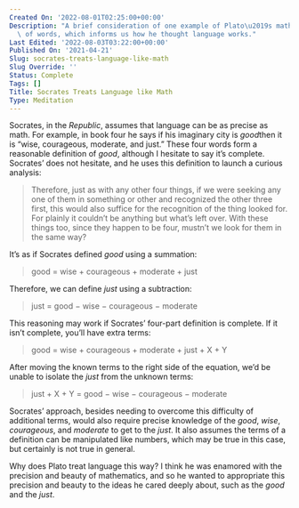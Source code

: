```yaml
---
Created On: '2022-08-01T02:25:00+00:00'
Description: "A brief consideration of one example of Plato\u2019s mathematical analysis\
  \ of words, which informs us how he thought language works."
Last Edited: '2022-08-03T03:22:00+00:00'
Published On: '2021-04-21'
Slug: socrates-treats-language-like-math
Slug Override: ''
Status: Complete
Tags: []
Title: Socrates Treats Language like Math
Type: Meditation
---
```

<p>Socrates, in the <em>Republic</em>, assumes that language can be as precise as math. For example, in book four he says if his imaginary city is <em>good</em>then it is “wise, courageous, moderate, and just.” These four words form a reasonable definition of <em>good</em>, although I hesitate to say it’s complete. Socrates’ does not hesitate, and he uses this definition to launch a curious analysis:</p>
<blockquote><p>
Therefore, just as with any other four things, if we were seeking any
one of them in something or other and recognized the other three first,
this would also suffice for the recognition of the thing looked for. For
plainly it couldn’t be anything but what’s left over. With these things
too, since they happen to be four, mustn’t we look for them in the same
way?
</p></blockquote>

<p>It’s as if Socrates defined <em>good</em> using a summation:</p>
<blockquote><p>
good = wise + courageous + moderate + just
</p></blockquote>

<p>Therefore, we can define <em>just</em> using a subtraction:</p>
<blockquote><p>
just = good − wise − courageous − moderate
</p></blockquote>

<p>This reasoning may work if Socrates’ four-part definition is complete. If it isn’t complete, you’ll have extra terms:</p>
<blockquote><p>
good = wise + courageous + moderate + just + X + Y
</p></blockquote>

<p>After moving the known terms to the right side of the equation, we’d be unable to isolate the <em>just</em> from the unknown terms:</p>
<blockquote><p>
just + X + Y = good − wise − courageous − moderate
</p></blockquote>

<p>Socrates’ approach, besides needing to overcome this difficulty of additional terms, would also require precise knowledge of the <em>good</em>, <em>wise</em>, <em>courageous</em>, and <em>moderate</em> to get to the <em>just</em>. It also assumes the terms of a definition can be manipulated like numbers, which may be true in this case, but certainly is not true in general.</p>
<p>Why does Plato treat language this way? I think he was enamored with the precision and beauty of mathematics, and so he wanted to appropriate this precision and beauty to the ideas he cared deeply about, such as the <em>good</em> and the <em>just</em>.</p>
